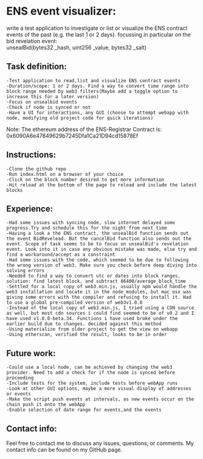 ENS event visualizer:
===================================

 write a test application to investigate or list or visualize the ENS contract events of
 the past (e.g. the last 1 or 2 days). focussing in particular on the bid revelation event:  
	<space>	 unsealBid(bytes32 _hash, uint256 _value, bytes32 _salt)  

## Task definition:   
    -Test application to read,list and visualize ENS contract events   
    -Duration/scope: 1 or 2 days. Find a way to convert time range into block range needed by web3 filters(Maybe add a toggle option to increase this for a later version)   
    -Focus on unsealbid events  
    -Check if node is synced or not  
    -Have a UI for interactions, any GUI (choose to attempt webapp with node, modifying old project code for quick iterations)  
    
Note: The ethereum address of the ENS-Registrar Contract is: 0x6090A6e47849629b7245Dfa1Ca21D94cd15878Ef  

## Instructions:  
    -Clone the github repo  
    -Run index.html on a browser of your choice  
    -Click on the block number desired to get more information  
    -Hit reload at the bottom of the page to reload and include the latest blocks  

## Experience:  
    -Had some issues with syncing node, slow internet delayed some progress.Try and schedule this for the night from next time    
    -Having a look a the ENS contract, the unsealBid function sends out the event BidRevelead. But the cancelBid function also sends out the event. Scope of task seems to be to focus on unsealBid's revelation event. Look into it in case any obvious mistake was made, else try and find a workaround/accept as a constraint    
    -Had some issues with the code, which seemed to be due to following the wrong version of web3. Make sure you check before deep diving into solving errors    
    -Needed to find a way to convert utc or dates into block ranges. solution: find latest block, and subtract 86400/average_block_time   
    -Settled for a local copy of web3.min.js, usually npm would handle the web3 installation and locate it in the node_modules, but mac osx was giving some errors with the compiler and refusing to install it. Had to use a global pre-compiled version of web3v1.0.0    
    -Instead of the local copy of web3.min.js, I tried using a CDN source as well, but most cdn sources i could find seemed to be of v0.2 and I have used v1.0.0-beta.34. Functions i have used broke under the earlier build due to changes. decided against this method    
    -Using materialize from older project to get the view on webapp   
    -Using etherscan, verified the result, looks to be in order    

## Future work:
    -Could use a local node, can be achieved by changing the web3 provider. Need to add a check for if the node is synced before proceeding  
    -Include tests for the system, include tests before webApp runs   
    -Look at other GUI options, maybe a more visual display of addresses or events  
    -Make the script push events at intervals, as new events occur on the chain push it onto the webApp  
    -Enable selection of date range for events,and the events       
    

## Contact info:  
Feel free to contact me to discuss any issues, questions, or comments. My contact info can be found on my GitHub page.